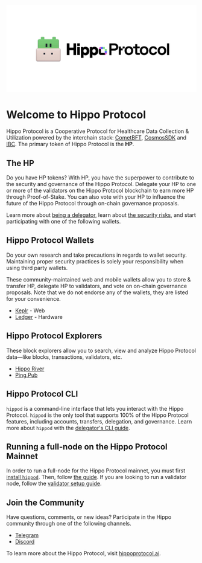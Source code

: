 ![Welcome to the Hippo Protocol](hippo-protocol.jpg)

# Welcome to Hippo Protocol

Hippo Protocol is a Cooperative Protocol for Healthcare Data Collection & Utilization powered by the interchain stack: [CometBFT](https://cometbft.com), [CosmosSDK](https://docs.cosmos.network) and [IBC](https://ibc.cosmos.network). The primary token of Hippo Protocol is the **HP**.

## The HP

Do you have HP tokens? With HP, you have the superpower to contribute to the security and governance of the Hippo Protocol. Delegate your HP to one or more of the validators on the Hippo Protocol blockchain to earn more HP through Proof-of-Stake. You can also vote with your HP to influence the future of the Hippo Protocol through on-chain governance proposals.

Learn more about [being a delegator](https://docs.hippoprotocol.ai/main/delegators/delegator-faq), learn about [the security risks](https://docs.hippoprotocol.ai/main/delegators/delegator-security), and start participating with one of the following wallets.

## Hippo Protocol Wallets

Do your own research and take precautions in regards to wallet security. Maintaining proper security practices is solely your responsibility when using third party wallets.

These community-maintained web and mobile wallets allow you to store & transfer HP, delegate HP to validators, and vote on on-chain governance proposals. Note that we do not endorse any of the wallets, they are listed for your convenience.

- [Keplr](https://wallet.keplr.app) - Web
- [Ledger](https://www.ledger.com/cosmos-wallet) - Hardware

## Hippo Protocol Explorers

These block explorers allow you to search, view and analyze Hippo Protocol data&mdash;like blocks, transactions, validators, etc.

- [Hippo River](https://river.hippoprotocol.ai/)
- [Ping.Pub](https://ping.pub/hippo-protocol)

## Hippo Protocol CLI

`hippod` is a command-line interface that lets you interact with the Hippo Protocol. `hippod` is the only tool that supports 100% of the Hippo Protocol features, including accounts, transfers, delegation, and governance. Learn more about `hippod` with the [delegator's CLI guide](https://docs.hippoprotocol.ai/main/delegators/delegator-guide-cli).

## Running a full-node on the Hippo Protocol Mainnet

In order to run a full-node for the Hippo Protocol mainnet, you must first [install `hippod`](https://docs.hippoprotocol.ai/main/getting-started/installation). Then, follow [the guide](https://docs.hippoprotocol.ai/main/hub-tutorials/join-mainnet).
If you are looking to run a validator node, follow the [validator setup guide](https://docs.hippoprotocol.ai/main/validators/validator-setup).

## Join the Community

Have questions, comments, or new ideas? Participate in the Hippo community through one of the following channels.

- [Telegram](https://t.me/hippocrat_official)
- [Discord](https://discord.com/invite/hpo)

To learn more about the Hippo Protocol, visit [hippoprotocol.ai](http://hippoprotocol.ai/).
